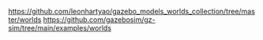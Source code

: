 https://github.com/leonhartyao/gazebo_models_worlds_collection/tree/master/worlds
https://github.com/gazebosim/gz-sim/tree/main/examples/worlds